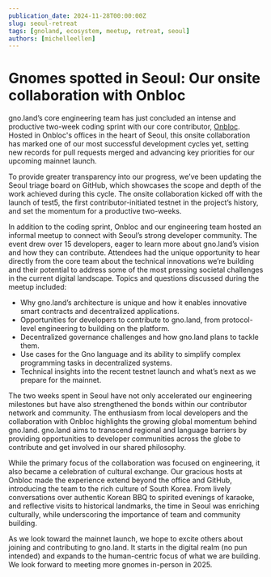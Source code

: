 ```yaml
---
publication_date: 2024-11-28T00:00:00Z
slug: seoul-retreat
tags: [gnoland, ecosystem, meetup, retreat, seoul]
authors: [michelleellen]
---
```


# Gnomes spotted in Seoul: Our onsite collaboration with Onbloc

gno.land’s core engineering team has just concluded an intense and productive 
two-week coding sprint with our core contributor, [Onbloc](https://onbloc.xyz).
Hosted in Onbloc's offices in the heart of Seoul, this onsite collaboration has 
marked one of our most successful development cycles yet, setting new records for 
pull requests merged and advancing key priorities for our upcoming mainnet launch.

To provide greater transparency into our progress, we’ve been updating the Seoul
triage board on GitHub, which showcases the scope and depth of the work achieved 
during this cycle. The onsite collaboration kicked off with the launch of test5,
the first contributor-initiated testnet in the project’s history, and set the 
momentum for a productive two-weeks.

In addition to the coding sprint, Onbloc and our engineering team hosted an 
informal meetup to connect with Seoul’s strong developer community. The event
drew over 15 developers, eager to learn more about gno.land’s vision and how 
they can contribute. Attendees had the unique opportunity to hear directly from 
the core team about the technical innovations we’re building and their potential
to address some of the most pressing societal challenges in the current digital 
landscape. Topics and questions discussed during the meetup included:

- Why gno.land’s architecture is unique and how it enables innovative smart 
contracts and decentralized applications. 
- Opportunities for developers to contribute to gno.land, from protocol-level 
engineering to building on the platform.
- Decentralized governance challenges and how gno.land plans to tackle them.
- Use cases for the Gno language and its ability to simplify complex programming 
tasks in decentralized systems.
- Technical insights into the recent testnet launch and what’s next as we prepare
for the mainnet.

The two weeks spent in Seoul have not only accelerated our engineering milestones
but have also strengthened the bonds within our contributor network and community.
The enthusiasm from local developers and the collaboration with Onbloc highlights
the growing global momentum behind gno.land. gno.land aims to transcend regional 
and language barriers by providing opportunities to developer communities across 
the globe to contribute and get involved in our shared philosophy.

While the primary focus of the collaboration was focused on engineering, it also 
became a celebration of cultural exchange. Our gracious hosts at Onbloc made the 
experience extend beyond the office and GitHub, introducing the team to the rich 
culture of South Korea. From lively conversations over authentic Korean BBQ to 
spirited evenings of karaoke, and reflective visits to historical landmarks, 
the time in Seoul was enriching culturally, while underscoring the importance 
of team and community building.

As we look toward the mainnet launch, we hope to excite others about joining and
contributing to gno.land. It starts in the digital realm (no pun intended) and
expands to the human-centric focus of what we are building. We look forward to 
meeting more gnomes in-person in 2025.